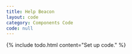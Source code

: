 ```yaml
---
title: Help Beacon
layout: code
category: Components Code
code: null
---
```


{% include todo.html content="Set up code." %}
